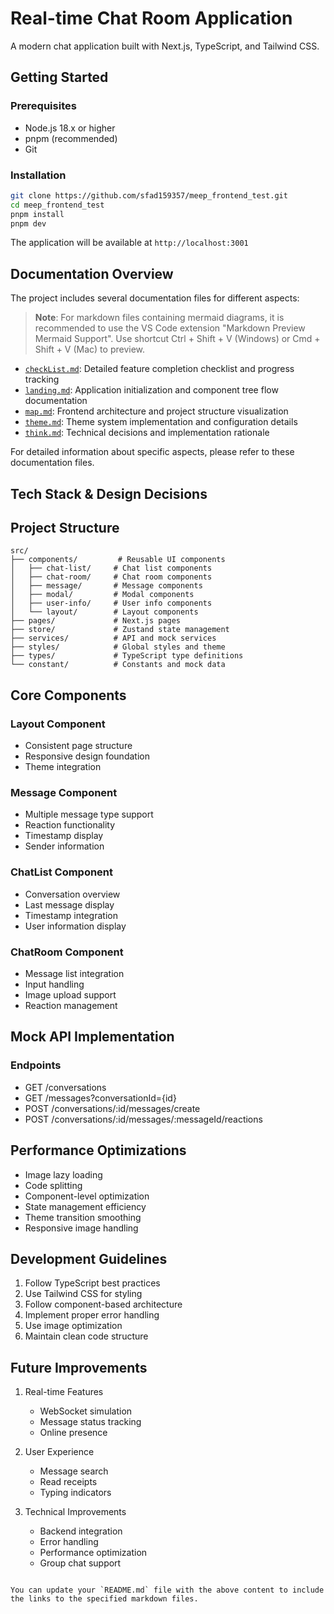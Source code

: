 
# Real-time Chat Room Application

A modern chat application built with Next.js, TypeScript, and Tailwind CSS.

## Getting Started

### Prerequisites
- Node.js 18.x or higher
- pnpm (recommended)
- Git

### Installation
```bash
git clone https://github.com/sfad159357/meep_frontend_test.git
cd meep_frontend_test
pnpm install
pnpm dev
```

The application will be available at `http://localhost:3001`

## Documentation Overview

The project includes several documentation files for different aspects:

> **Note**: For markdown files containing mermaid diagrams, it is recommended to use the VS Code extension "Markdown Preview Mermaid Support". Use shortcut Ctrl + Shift + V (Windows) or Cmd + Shift + V (Mac) to preview.

- [`checkList.md`](https://github.com/sfad159357/meep_frontend_test/blob/master/checkList.md): Detailed feature completion checklist and progress tracking
- [`landing.md`](https://github.com/sfad159357/meep_frontend_test/blob/master/landing.md): Application initialization and component tree flow documentation
- [`map.md`](https://github.com/sfad159357/meep_frontend_test/blob/master/map.md): Frontend architecture and project structure visualization
- [`theme.md`](https://github.com/sfad159357/meep_frontend_test/blob/master/theme.md): Theme system implementation and configuration details
- [`think.md`](https://github.com/sfad159357/meep_frontend_test/blob/master/think.md): Technical decisions and implementation rationale

For detailed information about specific aspects, please refer to these documentation files.

## Tech Stack & Design Decisions

## Project Structure

```
src/
├── components/         # Reusable UI components
│   ├── chat-list/     # Chat list components
│   ├── chat-room/     # Chat room components
│   ├── message/       # Message components
│   ├── modal/         # Modal components
│   ├── user-info/     # User info components
│   └── layout/        # Layout components
├── pages/             # Next.js pages
├── store/             # Zustand state management
├── services/          # API and mock services
├── styles/            # Global styles and theme
├── types/             # TypeScript type definitions
└── constant/          # Constants and mock data
```

## Core Components

### Layout Component
- Consistent page structure
- Responsive design foundation
- Theme integration

### Message Component
- Multiple message type support
- Reaction functionality
- Timestamp display
- Sender information

### ChatList Component
- Conversation overview
- Last message display
- Timestamp integration
- User information display

### ChatRoom Component
- Message list integration
- Input handling
- Image upload support
- Reaction management

## Mock API Implementation

### Endpoints
- GET /conversations
- GET /messages?conversationId={id}
- POST /conversations/:id/messages/create
- POST /conversations/:id/messages/:messageId/reactions

## Performance Optimizations

- Image lazy loading
- Code splitting
- Component-level optimization
- State management efficiency
- Theme transition smoothing
- Responsive image handling

## Development Guidelines

1. Follow TypeScript best practices
2. Use Tailwind CSS for styling
3. Follow component-based architecture
4. Implement proper error handling
5. Use image optimization
6. Maintain clean code structure

## Future Improvements

1. Real-time Features
   - WebSocket simulation
   - Message status tracking
   - Online presence

2. User Experience
   - Message search
   - Read receipts
   - Typing indicators

3. Technical Improvements
   - Backend integration
   - Error handling
   - Performance optimization
   - Group chat support 
```

You can update your `README.md` file with the above content to include the links to the specified markdown files.
